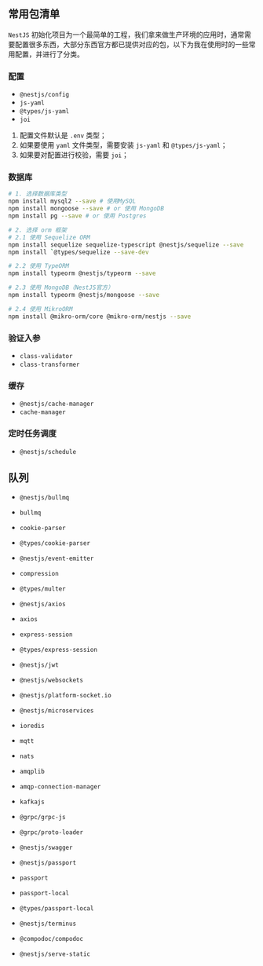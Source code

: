 ## 常用包清单

`NestJS` 初始化项目为一个最简单的工程，我们拿来做生产环境的应用时，通常需要配置很多东西，大部分东西官方都已提供对应的包，以下为我在使用时的一些常用配置，并进行了分类。

### 配置

- `@nestjs/config`
- `js-yaml`
- `@types/js-yaml`
- `joi`

1. 配置文件默认是 `.env` 类型；
2. 如果要使用 `yaml` 文件类型，需要安装 `js-yaml` 和 `@types/js-yaml`；
3. 如果要对配置进行校验，需要 `joi`；

### 数据库

```bash
# 1. 选择数据库类型
npm install mysql2 --save # 使用MySQL
npm install mongoose --save # or 使用 MongoDB
npm install pg --save # or 使用 Postgres

# 2. 选择 orm 框架
# 2.1 使用 Sequelize ORM
npm install sequelize sequelize-typescript @nestjs/sequelize --save
npm install `@types/sequelize --save-dev

# 2.2 使用 TypeORM
npm install typeorm @nestjs/typeorm --save

# 2.3 使用 MongoDB（NestJS官方）
npm install typeorm @nestjs/mongoose --save

# 2.4 使用 MikroORM
npm install @mikro-orm/core @mikro-orm/nestjs --save
```

### 验证入参

- `class-validator`
- `class-transformer`

### 缓存

- `@nestjs/cache-manager`
- `cache-manager`

### 定时任务调度

- `@nestjs/schedule`

## 队列
- `@nestjs/bullmq`
- `bullmq`



- `cookie-parser`
- `@types/cookie-parser`
- `@nestjs/event-emitter`
- `compression`
- `@types/multer`
- `@nestjs/axios`
- `axios`
- `express-session`
- `@types/express-session`
- `@nestjs/jwt`
- `@nestjs/websockets`
- `@nestjs/platform-socket.io`
- `@nestjs/microservices`
- `ioredis`
- `mqtt`
- `nats`
- `amqplib`
- `amqp-connection-manager`
- `kafkajs`
- `@grpc/grpc-js`
- `@grpc/proto-loader`
- `@nestjs/swagger`
- `@nestjs/passport`
- `passport`
- `passport-local`
- `@types/passport-local`
- `@nestjs/terminus`
- `@compodoc/compodoc`
- `@nestjs/serve-static`

